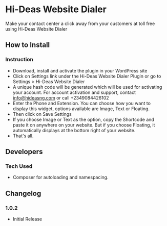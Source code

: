 # Hi-Deas Website Dialer
Make your contact center a click away from your customers at toll free using Hi-Deas Website Dialer

## How to Install

### Instruction
- Download, install and activate the plugin in your WordPress site
- Click on Settings link under the Hi-Deas Website Dialer Plugin or go to Settings > Hi-Deas Website Dialer
- A unique hash code will be generated which will be used for activating your account. For account activation and support, contact info@hideasng.com or call +2349084426102
- Enter the Phone and Extension. You can choose how you want to display this widget, options available are Image, Text or Floating.
- Then click on Save Settings
- If you choose Image or Text as the option, copy the Shortcode and paste it on anywhere on your website. But if you choose Floating, it automatically displays at the bottom right of your website.
- That's all.

## Developers

### Tech Used
- Composer for autoloading and namespacing.

## Changelog

### 1.0.2
- Initial Release